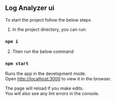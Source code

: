 
## Log Analyzer ui

To start the project follow the below steps

1. In the project directory, you can run:
### `npm i`
2. Then run the below command
### `npm start`

Runs the app in the development mode.<br />
Open [http://localhost:3000](http://localhost:3000) to view it in the browser.

The page will reload if you make edits.<br />
You will also see any lint errors in the console.
